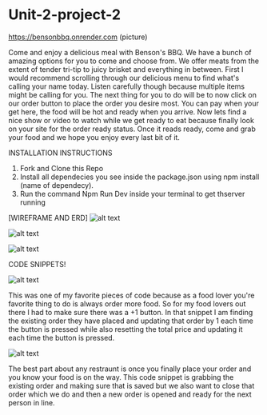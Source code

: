# Unit-2-project-2

https://bensonbbq.onrender.com
(picture)

Come and enjoy a delicious meal with Benson's BBQ. We have a bunch of amazing options for you to come and choose from. We offer meats from the extent of tender tri-tip to juicy brisket and everything in between.
First I would recommend scrolling through our delicious menu to find what's calling your name today. Listen carefully though because multiple items might be calling for you.
The next thing for you to do will be to now click on our order button to place the order you desire most. You can pay when your get here, the food will be hot and ready when you arrive.
Now lets find a nice show or video to watch while we get ready to eat because finally look on your site for the order ready status. Once it reads ready, come and grab your food and we hope you enjoy every last bit of it.


INSTALLATION INSTRUCTIONS
1. Fork and Clone this Repo
2. Install all dependecies you see inside the package.json using npm install (name of dependecy).
3. Run the command Npm Run Dev inside your terminal to get thserver running


[WIREFRAME AND ERD]
![alt text](<Screenshot 2024-06-08 at 2.58.02 PM.png>)

![alt text](<Screenshot 2024-06-08 at 2.57.50 PM.png>)

![alt text](<Screenshot 2024-06-08 at 10.42.22 AM.png>)

CODE SNIPPETS!

![alt text](<Screenshot 2024-06-10 at 7.24.19 PM.png>)

This was one of my favorite pieces of code because as a food lover you're favorite thing to do is always order more food. So for my food lovers out there I had to make sure there was a +1 button. In that snippet I am finding the existing order they have placed and updating that order by 1 each time the button is pressed while also resetting the total price and updating it each time the button is pressed.



![alt text](<Screenshot 2024-06-10 at 7.28.35 PM.png>)

The best part about any restraunt is once you finally place your order and you know your food is on the way. This code snippet is grabbing the existing order and making sure that is saved but we also want to close that order which we do and then a new order is opened and ready for the next person in line.